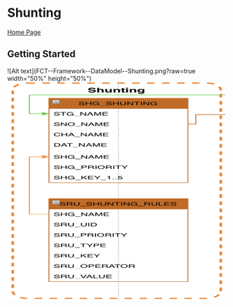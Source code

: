 # Shunting #

[Home Page](../README.md)

## Getting Started ##

![Alt text](FCT--Framework--DataModel--Shunting.png?raw=true width="50%" height="50%")
<img src="FCT--Framework--DataModel--Shunting.png" width="500" height="500">
